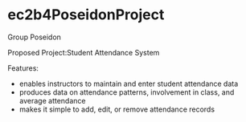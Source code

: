 # ec2b4PoseidonProject
Group Poseidon

Proposed Project:Student Attendance System


Features:
- enables instructors to maintain and enter student attendance data
- produces data on attendance patterns, involvement in class, and average attendance
- makes it simple to add, edit, or remove attendance records
